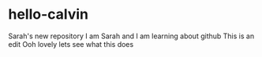# hello-calvin
Sarah's new repository
I am Sarah and I am learning about github
This is an edit
Ooh lovely
lets see what this does
